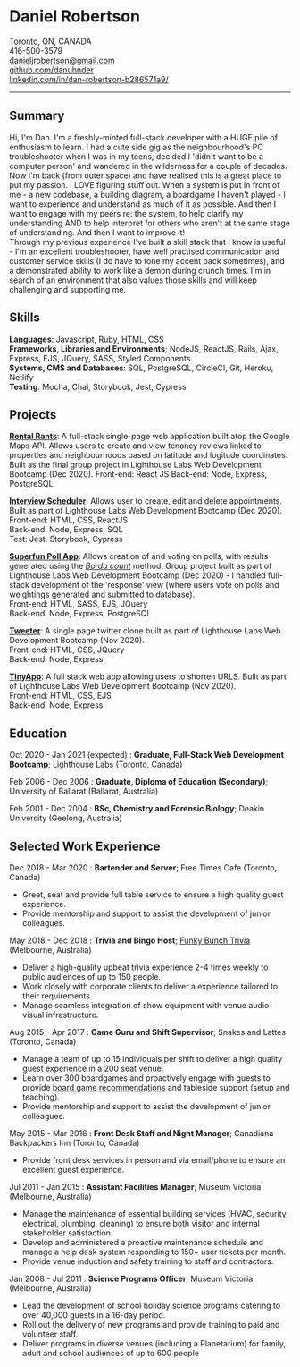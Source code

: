 Daniel Robertson
============


Toronto, ON, CANADA  
416-500-3579  
danieljrobertson@gmail.com    
[github.com/danuhnder](https://github.com/danuhnder)  
[linkedin.com/in/dan-robertson-b286571a9/](linkedin.com/in/dan-robertson-b286571a9/)  

 ---

Summary
-------

Hi, I'm Dan. I'm a freshly-minted full-stack developer with a HUGE pile of enthusiasm to learn. I had a cute side gig as the neighbourhood's PC troubleshooter when I was in my teens, decided I 'didn't want to be a computer person' and wandered in the wilderness for a couple of decades. Now I'm back (from outer space) and have realised this is a great place to put my passion. 
I LOVE figuring stuff out. When a system is put in front of me - a new codebase, a building diagram, a boardgame I haven't played - I want to experience and understand as much of it as possible. And then I want to engage with my peers re: the system, to help clarify my understanding AND to help interpret for others who aren't at the same stage of understanding. And then I want to improve it!   
Through my previous experience I've built a skill stack that I know is useful - I'm an excellent troubleshooter, have well practised communication and customer service skills (I do have to tone my accent back sometimes), and a demonstrated ability to work like a demon during crunch times. I'm in search of an environment that also values those skills and will keep challenging and supporting me. 


Skills
------

**Languages**: Javascript, Ruby, HTML, CSS      
**Frameworks, Libraries and Environments**; NodeJS, ReactJS, Rails, Ajax, Express, EJS, JQuery, SASS, Styled Components     
**Systems, CMS and Databases**: SQL, PostgreSQL, CircleCI, Git, Heroku, Netlify      
**Testing**: Mocha, Chai, Storybook, Jest, Cypress


Projects
--------

[**Rental Rants**](https://github.com/danuhnder/lighthouse_final): A full-stack single-page web application built atop the Google Maps API. Allows users to create and view tenancy reviews linked to properties and neighbourhoods based on latitude and logitude coordinates. Built as the final group project in Lighthouse Labs Web Development Bootcamp (Dec 2020).
Front-end: React JS
Back-end: Node, Express, PostgreSQL


[**Interview Scheduler**](https://github.com/danuhnder/scheduler): Allows user to create, edit and delete appointments. Built as part of Lighthouse Labs Web Development Bootcamp (Dec 2020).      
Front-end: HTML, CSS, ReactJS                                                       
Back-end: Node, Express, SQL                                                
Test: Jest, Storybook, Cypress                                              

[**Superfun Poll App**](https://github.com/gybubest/midterm): Allows creation of and voting on polls, with results generated using the [*Borda count*](https://en.wikipedia.org/wiki/Borda_count) method. Group project built as part of Lighthouse Labs Web Development Bootcamp (Dec 2020) - I handled full-stack development of the 'response' view (where users vote on polls and weightings generated and submitted to database).        
Front-end: HTML, SASS, EJS, JQuery                    
Back-end: Node, Express, PostgreSQL
    

[**Tweeter**](https://github.com/danuhnder/tweeter): A single page twitter clone built as part of Lighthouse Labs Web Development Bootcamp (Nov 2020).   
Front-end: HTML, CSS, JQuery      
Back-end: Node, Express


[**TinyApp**](https://github.com/danuhnder/tweeter): A full stack web app allowing users to shorten URLS. Built as part of Lighthouse Labs Web Development Bootcamp (Nov 2020).        
Front-end: HTML, CSS, EJS   
Back-end: Node, Express
    


Education
---------

Oct 2020 - Jan 2021 (expected)
:   **Graduate, Full-Stack Web Development Bootcamp**; Lighthouse Labs (Toronto, Canada)

Feb 2006 - Dec 2006 
:   **Graduate, Diploma of Education (Secondary)**; University of Ballarat (Ballarat, Australia)
    
Feb 2001 - Dec 2004
:   **BSc, Chemistry and Forensic Biology**; Deakin University (Geelong, Australia)
 



Selected Work Experience
----------

Dec 2018 - Mar 2020
:   **Bartender and Server**; Free Times Cafe (Toronto, Canada) 
- Greet, seat and provide full table service to ensure a high quality guest experience.
- Provide mentorship and support to assist the development of junior colleagues.

May 2018 - Dec 2018
:   **Trivia and Bingo Host**; [Funky Bunch Trivia](https://www.funkybunch.com.au/) (Melbourne, Australia)
- Deliver a high-quality upbeat trivia experience 2-4 times weekly to public audiences of up to 150 people.
- Work closely with corporate clients to deliver a experience tailored to their requirements.
- Manage seamless integration of show equipment with venue audio-visual infrastructure.

Aug 2015 - Apr 2017
:   **Game Guru and Shift Supervisor**; Snakes and Lattes (Toronto, Canada)
- Manage a team of up to 15 individuals per shift to deliver a high quality guest experience in a 200 seat venue.
- Learn over 300 boardgames and proactively engage with guests to provide [board game recommendations](https://www.youtube.com/watch?v=fBYuajpFdrI) and tableside support (setup and teaching).
- Provide mentorship and support to assist the development of junior colleagues.

May 2015 - Mar 2016
:   **Front Desk Staff and Night Manager**; Canadiana Backpackers Inn (Toronto, Canada)
- Provide front desk services in person and via email/phone to ensure an excellent guest experience.

Jul 2011 - Jan 2015
:   **Assistant Facilities Manager**; Museum Victoria (Melbourne, Australia)
- Manage the maintenance of essential building services (HVAC, security, electrical, plumbing, cleaning) to ensure both visitor and internal stakeholder satisfaction. 
- Develop and administered a proactive maintenance schedule and manage a help desk system responding to 150+ user tickets per month.
- Provide venue induction and safety training to staff and contractors.

Jan 2008 - Jul 2011
:   **Science Programs Officer**; Museum Victoria (Melbourne, Australia)
- Lead the development of school holiday science programs catering to over 40,000 guests in a 16-day period.
- Roll out the delivery of new programs and provide training to paid and volunteer staff.
- Deliver programs in diverse venues (including a Planetarium) for family, adult and school audiences of up to 600 people 

